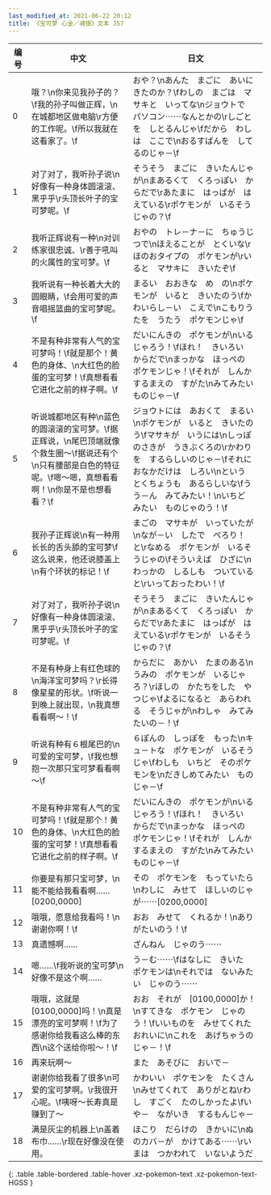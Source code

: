 ```yaml
---
last_modified_at: 2021-06-22 20:12
title: 《宝可梦 心金／魂银》文本 357
---
```

| 编号 | 中文 | 日文 |
| ---- | ---- | ---- |
| 0 | 哦？\n你来见我孙子的？\f我的孙子叫做正辉，\n在城都地区做电脑\r方便的工作呢。\f所以我就在这看家了。\f | おや？\nあんた　まごに　あいにきたのか？\fわしの　まごは　マサキと　いってな\nジョウトで　パソコン⋯⋯なんとかの\rしごとを　しとるんじゃ\fだから　わしは　ここで\nおるすばんを　してるのじゃ－\f |
| 1 | 对了对了，我听孙子说\n好像有一种身体圆滚滚、黑乎乎\r头顶长叶子的宝可梦呢。\f | そうそう　まごに　きいたんじゃが\nまあるくて　くろっぽい　からだで\rあたまに　はっぱが　はえている\rポケモンが　いるそうじゃの？\f |
| 2 | 我听正辉说有一种\n对训练家很忠诚、\r善于吼叫的火属性的宝可梦。\f | おやの　トレ－ナ－に　ちゅうじつで\nほえることが　とくいな\rほのおタイプの　ポケモンが\rいると　マサキに　きいたぞ\f |
| 3 | 我听说有一种长着大大的圆眼睛，\f会用可爱的声音唱摇篮曲的宝可梦呢。\f | まるい　おおきな　め　の\nポケモンが　いると　きいたのう\fかわいらし－い　こえで\nこもりうたを　うたう　ポケモンじゃ\f |
| 4 | 不是有种非常有人气的宝可梦吗！\f就是那个！黄色的身体、\n大红色的脸蛋的宝可梦！\f真想看看它进化之前的样子啊。\f | だいにんきの　ポケモンが\nいるじゃろう！\fほれ！　きいろい　からだで\nまっかな　ほっぺの　ポケモンじゃ！\fそれが　しんかするまえの　すがた\nみてみたい　ものじゃ－\f |
| 5 | 听说城都地区有种\n蓝色的圆滚滚的宝可梦。\f据正辉说，\n尾巴顶端就像个救生圈～\f据说还有个\n只有腰部是白色的特征呢。\f嗯～嗯，真想看看啊！\n你是不是也想看看？\f | ジョウトには　あおくて　まるい\nポケモンが　いると　きいたのう\fマサキが　いうには\nしっぽのさきが　うきぶくろの\rかわりを　するらしいのじゃ－\fそれに　おなかだけは　しろい\nという　とくちょうも　あるらしいな\fうう－ん　みてみたい！\nいちど　みたい　ものじゃのう！\f |
| 6 | 我孙子正辉说\n有一种用长长的舌头舔的宝可梦\f这么说来，他还说膝盖上\n有个环状的标记！\f | まごの　マサキが　いっていたが\nなが－い　したで　ぺろり！　と\rなめる　ポケモンが　いるそうじゃの\fそういえば　ひざに\nわっかの　しるしも　ついていると\rいっておったわい！\f |
| 7 | 对了对了，我听孙子说\n好像有一种身体圆滚滚、黑乎乎\r头顶长叶子的宝可梦呢。\f | そうそう　まごに　きいたんじゃが\nまあるくて　くろっぽい　からだで\rあたまに　はっぱが　はえている\rポケモンが　いるそうじゃの？\f |
| 8 | 不是有种身上有红色球的\n海洋宝可梦吗？\r长得像星星的形状。\f听说一到晚上就出现，\n我真想看看啊～！\f | からだに　あかい　たまのある\nうみの　ポケモンが　いるじゃろ？\rほしの　かたちをした　やつじゃ\fよるになると　あらわれる　そうじゃが\nわしゃ　みてみたいの－！\f |
| 9 | 听说有种有６根尾巴的\n可爱的宝可梦，\f我也想抱一次那只宝可梦看看啊～\f | ６ぽんの　しっぽを　もった\nキュ－トな　ポケモンが　いるそうじゃ\fわしも　いちど　そのポケモンを\nだきしめてみたい　ものじゃ－\f |
| 10 | 不是有种非常有人气的宝可梦吗！\f就是那个！黄色的身体、\n大红色的脸蛋的宝可梦！\f真想看看它进化之前的样子啊。\f | だいにんきの　ポケモンが\nいるじゃろう！\fほれ！　きいろい　からだで\nまっかな　ほっぺの　ポケモンじゃ！\fそれが　しんかするまえの　すがた\nみてみたい　ものじゃ－\f |
| 11 | 你要是有那只宝可梦，\n能不能给我看看啊……[0200,0000] | その　ポケモンを　もっていたら\nわしに　みせて　ほしいのじゃが⋯⋯[0200,0000] |
| 12 | 哦哦，愿意给我看吗！\n谢谢你啊！\f | おお　みせて　くれるか！\nありがたいのう！\f |
| 13 | 真遗憾啊…… | ざんねん　じゃのう⋯⋯ |
| 14 | 嗯……\f我听说的宝可梦\n好像不是这个啊…… | う－む⋯⋯\fはなしに　きいた　ポケモンは\nそれでは　ないみたい　じゃのう⋯⋯ |
| 15 | 哦哦，这就是[0100,0000]吗！\n真是漂亮的宝可梦啊！\f为了感谢你给我看这么棒的东西\n这个送给你啦～！\f | おお　それが　[0100,0000]か！\nすてきな　ポケモン　じゃのう！\fいいものを　みせてくれた　おれいに\nこれを　あげちゃうのじゃ－！\f |
| 16 | 再来玩啊～ | また　あそびに　おいで－ |
| 17 | 谢谢你给我看了很多\n可爱的宝可梦啊。\r我很开心呢。\f咦呀～长寿真是赚到了～ | かわいい　ポケモンを　たくさん\nみせてくれて　ありがとね\rわし　すごく　たのしかったよ\fいや－　ながいき　するもんじゃ－ |
| 18 | 满是灰尘的机器上\n盖着布巾……\r现在好像没在使用。 | ほこり　だらけの　きかいに\nぬのカバ－が　かけてある⋯⋯\rいまは　つかわれて　いないようだ |
{: .table .table-bordered .table-hover .xz-pokemon-text .xz-pokemon-text-HGSS }
